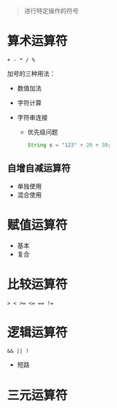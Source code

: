 > 进行特定操作的符号

# 算术运算符

`+ - * / %`

加号的三种用法：

- 数值加法
- 字符计算
- 字符串连接

  - 优先级问题

    ```java
    String s = "123" + 20 + 30;
    ```

## 自增自减运算符

- 单独使用
- 混合使用

# 赋值运算符

- 基本
- 复合

# 比较运算符

`> < >= <= == !=`

# 逻辑运算符

`&& || !`

- 短路

# 三元运算符

